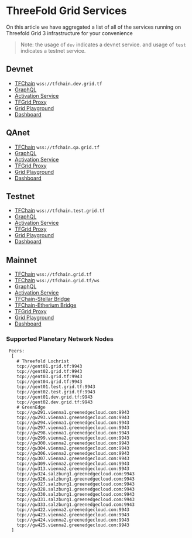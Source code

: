 # ThreeFold Grid Services

On this article we have aggregated a list of all of the services running on Threefold Grid 3 infrastructure for your convenience

> Note: the usage of `dev` indicates a devnet service.
> and usage of `test` indicates a testnet service.

## Devnet

- [TFChain](https://polkadot.js.org/apps/?rpc=wss%3A%2F%2F/tfchain.dev.grid.tf#/explorer) `wss://tfchain.dev.grid.tf`
- [GraphQL](https://graphql.dev.grid.tf/graphql)
- [Activation Service](https://activation.dev.grid.tf/activation/)
- [TFGrid Proxy](https://gridproxy.dev.grid.tf)
- [Grid Playground](https://play.dev.grid.tf)
- [Dashboard](https://dashboard.dev.grid.tf)

## QAnet

- [TFChain](https://polkadot.js.org/apps/?rpc=wss%3A%2F%2F/tfchain.qa.grid.tf#/explorer) `wss://tfchain.qa.grid.tf`
- [GraphQL](https://graphql.qa.grid.tf/graphql)
- [Activation Service](https://activation.qa.grid.tf/activation/)
- [TFGrid Proxy](https://gridproxy.qa.grid.tf)
- [Grid Playground](https://play.qa.grid.tf)
- [Dashboard](https://dashboard.qa.grid.tf)

## Testnet

- [TFChain](https://polkadot.js.org/apps/?rpc=wss%3A%2F%2F/tfchain.test.grid.tf#/explorer) `wss://tfchain.test.grid.tf`
- [GraphQL](https://graphql.test.grid.tf/graphql)
- [Activation Service](https://activation.test.grid.tf/activation/)
- [TFGrid Proxy](https://gridproxy.test.grid.tf)
- [Grid Playground](https://play.test.grid.tf)
- [Dashboard](https://dashboard.test.grid.tf)

## Mainnet

- [TFChain](https://polkadot.js.org/apps/?rpc=wss%3A%2F%2F/tfchain.grid.tf#/explorer) `wss://tfchain.grid.tf`
- [TFChain](https://tfchain.grid.tf) `wss://tfchain.grid.tf/ws`
- [GraphQL](https://graphql.grid.tf/graphql)
- [Activation Service](https://activation.grid.tf/activation/)
- [TFChain-Stellar Bridge](https://bridge.bsc.threefold.io/)
- [TFChain-Etherium Bridge](http://bridge.eth.threefold.io)
- [TFGrid Proxy](https://gridproxy.grid.tf)
- [Grid Playground](https://play.grid.tf)
- [Dashboard](https://dashboard.grid.tf)

### Supported Planetary Network Nodes

```
 Peers:
  [
    # Threefold Lochrist
    tcp://gent01.grid.tf:9943
    tcp://gent02.grid.tf:9943
    tcp://gent03.grid.tf:9943
    tcp://gent04.grid.tf:9943
    tcp://gent01.test.grid.tf:9943
    tcp://gent02.test.grid.tf:9943
    tcp://gent01.dev.grid.tf:9943
    tcp://gent02.dev.grid.tf:9943
    # GreenEdge
    tcp://gw291.vienna1.greenedgecloud.com:9943
    tcp://gw293.vienna1.greenedgecloud.com:9943
    tcp://gw294.vienna1.greenedgecloud.com:9943
    tcp://gw297.vienna1.greenedgecloud.com:9943
    tcp://gw298.vienna1.greenedgecloud.com:9943
    tcp://gw299.vienna2.greenedgecloud.com:9943
    tcp://gw300.vienna2.greenedgecloud.com:9943
    tcp://gw304.vienna2.greenedgecloud.com:9943
    tcp://gw306.vienna2.greenedgecloud.com:9943
    tcp://gw307.vienna2.greenedgecloud.com:9943
    tcp://gw309.vienna2.greenedgecloud.com:9943
    tcp://gw313.vienna2.greenedgecloud.com:9943
    tcp://gw324.salzburg1.greenedgecloud.com:9943
    tcp://gw326.salzburg1.greenedgecloud.com:9943
    tcp://gw327.salzburg1.greenedgecloud.com:9943
    tcp://gw328.salzburg1.greenedgecloud.com:9943
    tcp://gw330.salzburg1.greenedgecloud.com:9943
    tcp://gw331.salzburg1.greenedgecloud.com:9943
    tcp://gw333.salzburg1.greenedgecloud.com:9943
    tcp://gw422.vienna2.greenedgecloud.com:9943
    tcp://gw423.vienna2.greenedgecloud.com:9943
    tcp://gw424.vienna2.greenedgecloud.com:9943
    tcp://gw425.vienna2.greenedgecloud.com:9943
  ]
```
